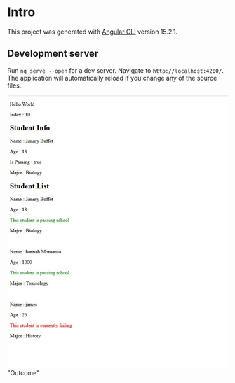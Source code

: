 # Intro

This project was generated with [Angular CLI](https://github.com/angular/angular-cli) version 15.2.1.

## Development server

Run `ng serve --open` for a dev server. Navigate to `http://localhost:4200/`. The application will automatically reload if you change any of the source files.


![](/src/assets/output.JPG) "Outcome"